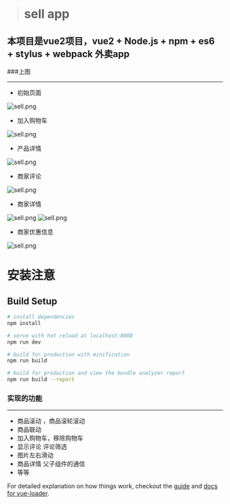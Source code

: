 > # sell app
## 本项目是vue2项目，vue2 + Node.js + npm + es6 + stylus + webpack 外卖app

###上图
***
* 初始页面

![sell.png](https://github.com/zhoufuming/sell-app/blob/master/results_pic/sell01.png)

* 加入购物车

![sell.png](https://github.com/zhoufuming/sell-app/blob/master/results_pic/sell02.png)

* 产品详情

![sell.png](https://github.com/zhoufuming/sell-app/blob/master/results_pic/sell03.png)

* 商家评论

![sell.png](https://github.com/zhoufuming/sell-app/blob/master/results_pic/sell04.png)

* 商家详情

![sell.png](https://github.com/zhoufuming/sell-app/blob/master/results_pic/sell05.png)
![sell.png](https://github.com/zhoufuming/sell-app/blob/master/results_pic/sell06.png)

* 商家优惠信息

![sell.png](https://github.com/zhoufuming/sell-app/blob/master/results_pic/sell07.png)


# 安装注意

## Build Setup

``` bash
# install dependencies
npm install

# serve with hot reload at localhost:8080
npm run dev

# build for production with minification
npm run build

# build for production and view the bundle analyzer report
npm run build --report
```
### 实现的功能
***
* 商品滚动 ，商品滚轮滚动
* 商品联动
* 加入购物车，移除购物车
* 显示评论 评论筛选
* 图片左右滑动
* 商品详情  父子组件的通信
* 等等

For detailed explanation on how things work, checkout the [guide](http://vuejs-templates.github.io/webpack/) and [docs for vue-loader](http://vuejs.github.io/vue-loader).
